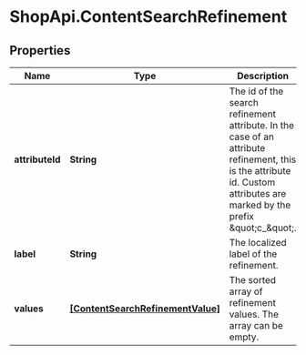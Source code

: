 # ShopApi.ContentSearchRefinement

## Properties
Name | Type | Description | Notes
------------ | ------------- | ------------- | -------------
**attributeId** | **String** | The id of the search refinement attribute. In the case of an attribute refinement, this is the  attribute id. Custom attributes are marked by the prefix \&quot;c_\&quot;. | 
**label** | **String** | The localized label of the refinement. | [optional] 
**values** | [**[ContentSearchRefinementValue]**](ContentSearchRefinementValue.md) | The sorted array of refinement values. The array can be empty. | [optional] 


